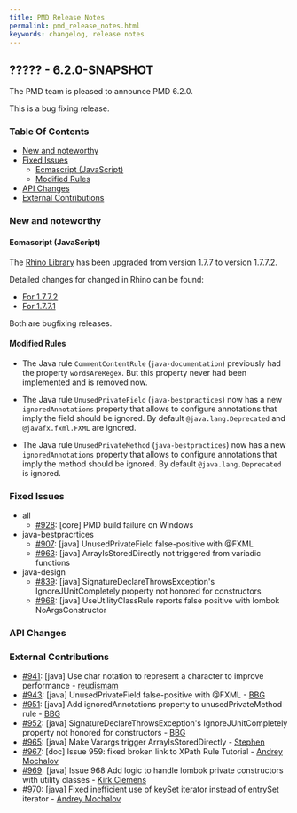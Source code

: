 ```yaml
---
title: PMD Release Notes
permalink: pmd_release_notes.html
keywords: changelog, release notes
---
```


## ????? - 6.2.0-SNAPSHOT

The PMD team is pleased to announce PMD 6.2.0.

This is a bug fixing release.

### Table Of Contents

*   [New and noteworthy](#new-and-noteworthy)
*   [Fixed Issues](#fixed-issues)
    *   [Ecmascript (JavaScript)](#ecmascript-javascript)
    *   [Modified Rules](#modified-rules)
*   [API Changes](#api-changes)
*   [External Contributions](#external-contributions)

### New and noteworthy

#### Ecmascript (JavaScript)

The [Rhino Library](https://github.com/mozilla/rhino) has been upgraded from version 1.7.7 to version 1.7.7.2.

Detailed changes for changed in Rhino can be found:
* [For 1.7.7.2](https://github.com/mozilla/rhino/blob/master/RELEASE-NOTES.md#rhino-1772)
* [For 1.7.7.1](https://github.com/mozilla/rhino/blob/master/RELEASE-NOTES.md#rhino-1771)

Both are bugfixing releases.

#### Modified Rules

*   The Java rule `CommentContentRule` (`java-documentation`) previously had the property `wordsAreRegex`. But this 
    property never had been implemented and is removed now.

*   The Java rule `UnusedPrivateField` (`java-bestpractices`) now has a new `ignoredAnnotations` property
    that allows to configure annotations that imply the field should be ignored. By default `@java.lang.Deprecated`
    and `@javafx.fxml.FXML` are ignored.

*   The Java rule `UnusedPrivateMethod` (`java-bestpractices`) now has a new `ignoredAnnotations` property
    that allows to configure annotations that imply the method should be ignored. By default `@java.lang.Deprecated`
    is ignored.

### Fixed Issues

*   all
    *   [#928](https://github.com/pmd/pmd/issues/928): \[core] PMD build failure on Windows
*   java-bestpracrtices
    *   [#907](https://github.com/pmd/pmd/issues/907): \[java] UnusedPrivateField false-positive with @FXML
    *   [#963](https://github.com/pmd/pmd/issues/965): \[java] ArrayIsStoredDirectly not triggered from variadic functions
*   java-design
    *   [#839](https://github.com/pmd/pmd/issues/839): \[java] SignatureDeclareThrowsException's IgnoreJUnitCompletely property not honored for constructors
    *   [#968](https://github.com/pmd/pmd/issues/968): \[java] UseUtilityClassRule reports false positive with lombok NoArgsConstructor

### API Changes

### External Contributions

* [#941](https://github.com/pmd/pmd/pull/941): \[java] Use char notation to represent a character to improve performance - [reudismam](https://github.com/reudismam)
* [#943](https://github.com/pmd/pmd/pull/943): \[java] UnusedPrivateField false-positive with @FXML - [BBG](https://github.com/djydewang)
* [#951](https://github.com/pmd/pmd/pull/951): \[java] Add ignoredAnnotations property to unusedPrivateMethod rule - [BBG](https://github.com/djydewang)
* [#952](https://github.com/pmd/pmd/pull/952): \[java] SignatureDeclareThrowsException's IgnoreJUnitCompletely property not honored for constructors - [BBG](https://github.com/djydewang)
* [#965](https://github.com/pmd/pmd/pull/965): \[java] Make Varargs trigger ArrayIsStoredDirectly - [Stephen](https://github.com/pmd/pmd/issues/907)
* [#967](https://github.com/pmd/pmd/pull/967): \[doc] Issue 959: fixed broken link to XPath Rule Tutorial - [Andrey Mochalov](https://github.com/epidemia)
* [#969](https://github.com/pmd/pmd/pull/969): \[java] Issue 968 Add logic to handle lombok private constructors with utility classes - [Kirk Clemens](https://github.com/clem0110)
* [#970](https://github.com/pmd/pmd/pull/970): \[java] Fixed inefficient use of keySet iterator instead of entrySet iterator - [Andrey Mochalov](https://github.com/epidemia)

